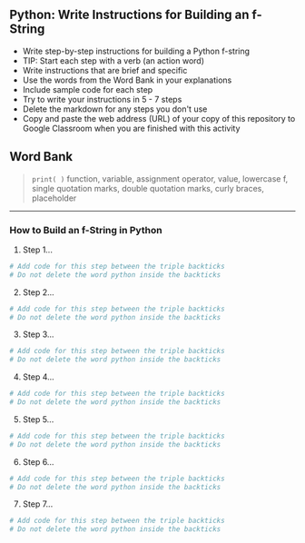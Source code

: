 ## Python: Write Instructions for Building an f-String

- Write step-by-step instructions for building a Python f-string
- TIP: Start each step with a verb (an action word)
- Write instructions that are brief and specific
- Use the words from the Word Bank in your explanations
- Include sample code for each step
- Try to write your instructions in 5 - 7 steps
- Delete the markdown for any steps you don't use
- Copy and paste the web address (URL) of your copy of this repository to Google Classroom when you are finished with this activity

## Word Bank
> `print( )` function, variable, assignment operator, value, lowercase f, single quotation marks, double quotation marks, curly braces, placeholder

---
### How to Build an f-String in Python  

1. Step 1...
```python
# Add code for this step between the triple backticks
# Do not delete the word python inside the backticks
```
2. Step 2...
```python
# Add code for this step between the triple backticks
# Do not delete the word python inside the backticks
```
3. Step 3...
```python
# Add code for this step between the triple backticks
# Do not delete the word python inside the backticks
```
4. Step 4...
```python
# Add code for this step between the triple backticks
# Do not delete the word python inside the backticks
```
5. Step 5...
```python
# Add code for this step between the triple backticks
# Do not delete the word python inside the backticks
```
6. Step 6...
```python
# Add code for this step between the triple backticks
# Do not delete the word python inside the backticks
```
7. Step 7...
```python
# Add code for this step between the triple backticks
# Do not delete the word python inside the backticks
```
